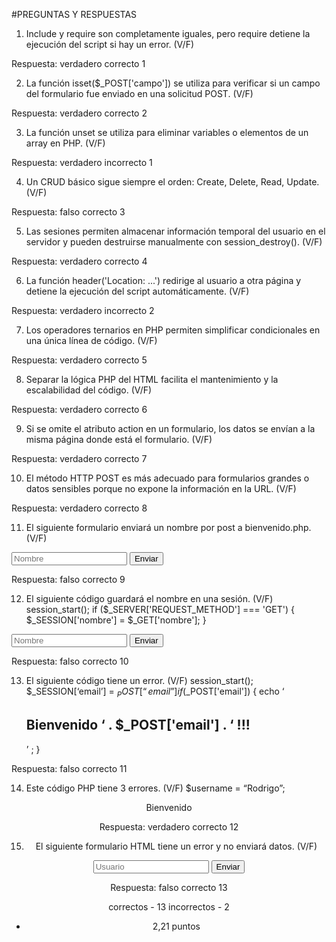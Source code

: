 #PREGUNTAS Y RESPUESTAS

1. Include y require son completamente iguales, pero require detiene la ejecución del script si hay un error. (V/F)

Respuesta: verdadero
correcto 1



2. La función isset($_POST['campo']) se utiliza para verificar si un campo del formulario fue enviado en una solicitud POST. (V/F)

Respuesta: verdadero
correcto 2



3. La función unset se utiliza para eliminar variables o elementos de un array en PHP. (V/F)

Respuesta: verdadero
incorrecto 1



4. Un CRUD básico sigue siempre el orden: Create, Delete, Read, Update. (V/F)

Respuesta: falso
correcto 3



5. Las sesiones permiten almacenar información temporal del usuario en el servidor y pueden destruirse manualmente con session_destroy(). (V/F)

Respuesta: verdadero
correcto 4



6. La función header('Location: ...') redirige al usuario a otra página y detiene la ejecución del script automáticamente. (V/F)

Respuesta: verdadero
incorrecto 2



7. Los operadores ternarios en PHP permiten simplificar condicionales en una única línea de código. (V/F)

Respuesta: verdadero
correcto 5



8. Separar la lógica PHP del HTML facilita el mantenimiento y la escalabilidad del código. (V/F)

Respuesta: verdadero
correcto 6



9. Si se omite el atributo action en un formulario, los datos se envían a la misma página donde está el formulario. (V/F)

Respuesta: verdadero
correcto 7



10. El método HTTP POST es más adecuado para formularios grandes o datos sensibles porque no expone la información en la URL. (V/F)

Respuesta: verdadero
correcto 8



11. El siguiente formulario enviará un nombre por post a bienvenido.php. (V/F)
<form action=”bienvenido.php” method="POST">
    <input type="text" placeholder="Nombre">
    <button type="submit">Enviar</button>
</form>

Respuesta: falso
correcto 9



12. El siguiente código guardará el nombre en una sesión. (V/F)
session_start();
if ($_SERVER['REQUEST_METHOD'] === 'GET') {
    $_SESSION['nombre'] = $_GET['nombre'];
}
<form action=”bienvenido.php” method="POST">
    <input type="text" name=”nombre” placeholder="Nombre">
    <button type="submit">Enviar</button>
</form>


Respuesta: falso
correcto 10



13. El siguiente código tiene un error. (V/F)
session_start();
$_SESSION[‘email’] = $_POST[“email”]
if ($_POST['email']) {
    echo ‘<h2> Bienvenido ‘ . $_POST['email'] . ‘ !!! </h2>’ ;
}

Respuesta: falso
correcto 11



14. Este código PHP tiene 3 errores. (V/F)
$username = “Rodrigo”;
<header>Bienvenido <? username ?> 

Respuesta: verdadero
correcto 12



15. El siguiente formulario HTML tiene un error y no enviará datos. (V/F)
<form method="POST" action="procesar.php">
    <input type="text" name="usuario" placeholder="Usuario">
    <button type="submit">Enviar</button>
</form>

Respuesta: falso
correcto 13


correctos - 13
incorrectos - 2

- 2,21 puntos